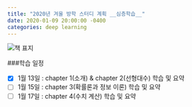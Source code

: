 ```yaml
---
title: "2020년 겨울 방학 스터디 계획 __심층학습__"
date: 2020-01-09 20:00:00 -0400
categories: deep learning
---
```


![책 표지](http://image.yes24.com/Goods/65576412/800x0)

###학습 일정
- [x] 1월 13일 : chapter 1(소개) & chapter 2(선형대수) 학습 및 요약 
- [ ] 1월 15일 : chapter 3(확률론과 정보 이론) 학습 및 요약
- [ ] 1월 17일 : chapter 4(수치 계산) 학습 및 요약

